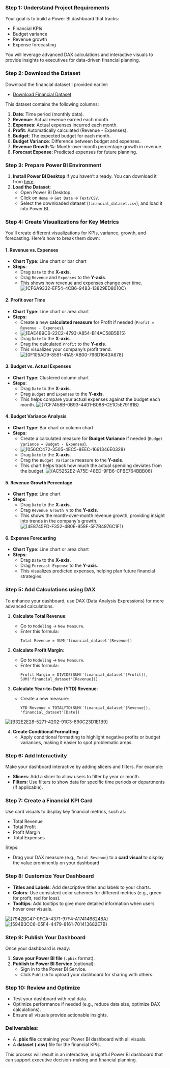 ### Step 1: **Understand Project Requirements**
Your goal is to build a Power BI dashboard that tracks:
- Financial KPIs
- Budget variance
- Revenue growth
- Expense forecasting

You will leverage advanced DAX calculations and interactive visuals to provide insights to executives for data-driven financial planning.

### Step 2: **Download the Dataset**
Download the financial dataset I provided earlier:
- [Download Financial Dataset](financial_dataset.csv)

This dataset contains the following columns:
1. **Date**: Time period (monthly data).
2. **Revenue**: Actual revenue earned each month.
3. **Expenses**: Actual expenses incurred each month.
4. **Profit**: Automatically calculated (Revenue - Expenses).
5. **Budget**: The expected budget for each month.
6. **Budget Variance**: Difference between budget and expenses.
7. **Revenue Growth %**: Month-over-month percentage growth in revenue.
8. **Forecast Expense**: Predicted expenses for future planning.

### Step 3: **Prepare Power BI Environment**
1. **Install Power BI Desktop** if you haven’t already. You can download it from [here](https://powerbi.microsoft.com/desktop).
2. **Load the Dataset**:
   - Open Power BI Desktop.
   - Click on `Home` -> `Get Data` -> `Text/CSV`.
   - Select the downloaded dataset (`financial_dataset.csv`), and load it into Power BI.

### Step 4: **Create Visualizations for Key Metrics**
You'll create different visualizations for KPIs, variance, growth, and forecasting. Here's how to break them down:

#### 1. **Revenue vs. Expenses**
   - **Chart Type**: Line chart or bar chart
   - **Steps**:
     - Drag `Date` to the **X-axis**.
     - Drag `Revenue` and `Expenses` to the **Y-axis**.
     - This shows how revenue and expenses change over time.
![{CF6A9332-EF54-4CB6-9483-13829ED8010C}](https://github.com/user-attachments/assets/e2a918bb-8813-4b4c-bc58-4703f1ea0127)

#### 2. **Profit over Time**
   - **Chart Type**: Line chart or area chart
   - **Steps**:
     - Create a new **calculated measure** for Profit if needed (`Profit = Revenue - Expenses`).
     - ![{EAE489C6-22C2-4793-A854-B14AC58B5B15}](https://github.com/user-attachments/assets/2e7153f4-77ef-4154-b7f4-bed1470bca37)
     - Drag `Date` to the **X-axis**.
     - Drag the calculated `Profit` to the **Y-axis**.
     - This visualizes your company’s profit trend.
![{0F105AD9-8591-41A5-AB00-796D1643A678}](https://github.com/user-attachments/assets/f6e397b9-ee2c-425b-b9b7-0e61e02569a6)

#### 3. **Budget vs. Actual Expenses**
   - **Chart Type**: Clustered column chart
   - **Steps**:
     - Drag `Date` to the **X-axis**.
     - Drag `Budget` and `Expenses` to the **Y-axis**.
     - This helps compare your actual expenses against the budget each month.
![{7CF7458B-0B93-4401-B088-CE1C5E79161B}](https://github.com/user-attachments/assets/93eb03d1-0273-424d-ac0d-a616e0f9f0f5)

#### 4. **Budget Variance Analysis**
   - **Chart Type**: Bar chart or column chart
   - **Steps**:
     - Create a calculated measure for **Budget Variance** if needed (`Budget Variance = Budget - Expenses`).
     - ![{056CC472-3505-4EC5-8EEC-1661346E0328}](https://github.com/user-attachments/assets/6a90a6b3-8eeb-422f-86e7-f505af2a37c1)
     - Drag `Date` to the **X-axis**.
     - Drag the `Budget Variance` measure to the **Y-axis**.
     - This chart helps track how much the actual spending deviates from the budget.
![{AC5252E2-A75E-48ED-9FB6-CFBE764BBB06}](https://github.com/user-attachments/assets/093aeccb-cb67-4cb8-86d7-2b0f7ade973b)

#### 5. **Revenue Growth Percentage**
   - **Chart Type**: Line chart
   - **Steps**:
     - Drag `Date` to the **X-axis**.
     - Drag `Revenue Growth %` to the **Y-axis**.
     - This shows the month-over-month revenue growth, providing insight into trends in the company's growth.
![{4E8745FD-F352-4B0E-958F-5F7B4976C1F1}](https://github.com/user-attachments/assets/fb93a3c4-f0b2-4584-b9a8-2ebc150e3d89)

#### 6. **Expense Forecasting**
   - **Chart Type**: Line chart or area chart
   - **Steps**:
     - Drag `Date` to the **X-axis**.
     - Drag `Forecast Expense` to the **Y-axis**.
     - This visualizes predicted expenses, helping plan future financial strategies.

### Step 5: **Add Calculations using DAX**
To enhance your dashboard, use DAX (Data Analysis Expressions) for more advanced calculations.

1. **Calculate Total Revenue**:
   - Go to `Modeling` -> `New Measure`.
   - Enter this formula:
     ```DAX
     Total Revenue = SUM('financial_dataset'[Revenue])
     ```

2. **Calculate Profit Margin**:
   - Go to `Modeling` -> `New Measure`.
   - Enter this formula:
     ```DAX
     Profit Margin = DIVIDE(SUM('financial_dataset'[Profit]), SUM('financial_dataset'[Revenue]))
     ```

3. **Calculate Year-to-Date (YTD) Revenue**:
   - Create a new measure:
     ```DAX
     YTD Revenue = TOTALYTD(SUM('financial_dataset'[Revenue]), 'financial_dataset'[Date])
     ```
![{B32E2E28-5271-4202-91C3-890C23D1E1B9}](https://github.com/user-attachments/assets/ff42158e-aec6-4656-822a-cb28ca880650)

4. **Create Conditional Formatting**:
   - Apply conditional formatting to highlight negative profits or budget variances, making it easier to spot problematic areas.

### Step 6: **Add Interactivity**
Make your dashboard interactive by adding slicers and filters. For example:
- **Slicers**: Add a slicer to allow users to filter by year or month.
- **Filters**: Use filters to show data for specific time periods or departments (if applicable).

### Step 7: **Create a Financial KPI Card**
Use card visuals to display key financial metrics, such as:
- Total Revenue
- Total Profit
- Profit Margin
- Total Expenses

Steps:
- Drag your DAX measure (e.g., `Total Revenue`) to a **card visual** to display the value prominently on your dashboard.

### Step 8: **Customize Your Dashboard**
- **Titles and Labels**: Add descriptive titles and labels to your charts.
- **Colors**: Use consistent color schemes for different metrics (e.g., green for profit, red for loss).
- **Tooltips**: Add tooltips to give more detailed information when users hover over visuals.

![{7942BC47-0FCA-4371-97F4-A1741468248A}](https://github.com/user-attachments/assets/ace2a2d0-e28d-4f0d-a496-66328ed22577)
![{594B3CC6-05F4-4479-8161-701413682E7B}](https://github.com/user-attachments/assets/24e86e08-1b48-4935-82dd-fddd0f7ef0ee)

### Step 9: **Publish Your Dashboard**
Once your dashboard is ready:
1. **Save your Power BI file** (`.pbix` format).
2. **Publish to Power BI Service** (optional):
   - Sign in to the Power BI Service.
   - Click `Publish` to upload your dashboard for sharing with others.

### Step 10: **Review and Optimize**
- Test your dashboard with real data.
- Optimize performance if needed (e.g., reduce data size, optimize DAX calculations).
- Ensure all visuals provide actionable insights.

### Deliverables:
- A **.pbix file** containing your Power BI dashboard with all visuals.
- A **dataset (.csv)** file for the financial KPIs.

This process will result in an interactive, insightful Power BI dashboard that can support executive decision-making and financial planning.

